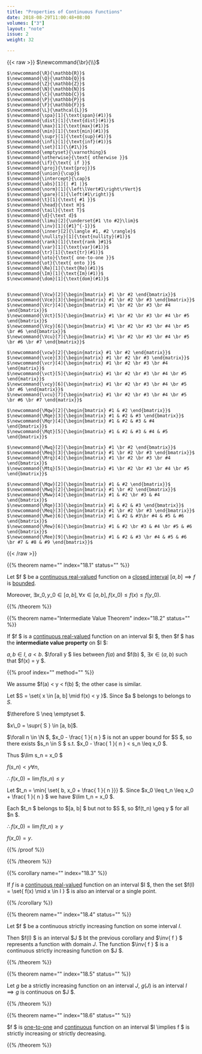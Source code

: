 ```yaml
---
title: "Properties of Continuous Functions"
date: 2018-08-29T11:00:48+08:00
volumes: ["3"]
layout: "note"
issue: 2
weight: 32

---
```


<!--more-->

<div class="latex-macros">
  {{< raw >}}
    $\newcommand{\br}{\\}$

    $\newcommand{\R}{\mathbb{R}}$
    $\newcommand{\Q}{\mathbb{Q}}$
    $\newcommand{\Z}{\mathbb{Z}}$
    $\newcommand{\N}{\mathbb{N}}$
    $\newcommand{\C}{\mathbb{C}}$
    $\newcommand{\P}{\mathbb{P}}$
    $\newcommand{\F}{\mathbb{F}}$
    $\newcommand{\L}{\mathcal{L}}$
    $\newcommand{\spa}[1]{\text{span}(#1)}$
    $\newcommand{\dist}[1]{\text{dist}(#1)}$
    $\newcommand{\max}[1]{\text{max}(#1)}$
    $\newcommand{\min}[1]{\text{min}(#1)}$
    $\newcommand{\supr}[1]{\text{sup}(#1)}$
    $\newcommand{\infi}[1]{\text{inf}(#1)}$
    $\newcommand{\set}[1]{\{#1\}}$
    $\newcommand{\emptyset}{\varnothing}$
    $\newcommand{\otherwise}{\text{ otherwise }}$
    $\newcommand{\if}{\text{ if }}$
    $\newcommand{\proj}{\text{proj}}$
    $\newcommand{\union}{\cup}$
    $\newcommand{\intercept}{\cap}$
    $\newcommand{\abs}[1]{| #1 |}$
    $\newcommand{\norm}[1]{\left\lVert#1\right\rVert}$
    $\newcommand{\pare}[1]{\left(#1\right)}$
    $\newcommand{\t}[1]{\text{ #1 }}$
    $\newcommand{\head}{\text H}$
    $\newcommand{\tail}{\text T}$
    $\newcommand{\d}{\text d}$
    $\newcommand{\limu}[2]{\underset{#1 \to #2}\lim}$
    $\newcommand{\inv}[1]{{#1}^{-1}}$
    $\newcommand{\inner}[2]{\langle #1, #2 \rangle}$
    $\newcommand{\nullity}[1]{\text{nullity}(#1)}$
    $\newcommand{\rank}[1]{\text{rank }#1}$
    $\newcommand{\var}[1]{\text{var}(#1)}$
    $\newcommand{\tr}[1]{\text{tr}(#1)}$
    $\newcommand{\oto}{\text{ one-to-one }}$
    $\newcommand{\ot}{\text{ onto }}$
    $\newcommand{\Re}[1]{\text{Re}(#1)}$
    $\newcommand{\Im}[1]{\text{Im}(#1)}$
    $\newcommand{\dom}[1]{\text{dom}(#1)}$


    $\newcommand{\Vcw}[2]{\begin{bmatrix} #1 \br #2 \end{bmatrix}}$
    $\newcommand{\Vce}[3]{\begin{bmatrix} #1 \br #2 \br #3 \end{bmatrix}}$
    $\newcommand{\Vcr}[4]{\begin{bmatrix} #1 \br #2 \br #3 \br #4 \end{bmatrix}}$
    $\newcommand{\Vct}[5]{\begin{bmatrix} #1 \br #2 \br #3 \br #4 \br #5 \end{bmatrix}}$
    $\newcommand{\Vcy}[6]{\begin{bmatrix} #1 \br #2 \br #3 \br #4 \br #5 \br #6 \end{bmatrix}}$
    $\newcommand{\Vcu}[7]{\begin{bmatrix} #1 \br #2 \br #3 \br #4 \br #5 \br #6 \br #7 \end{bmatrix}}$

    $\newcommand{\vcw}[2]{\begin{matrix} #1 \br #2 \end{matrix}}$
    $\newcommand{\vce}[3]{\begin{matrix} #1 \br #2 \br #3 \end{matrix}}$
    $\newcommand{\vcr}[4]{\begin{matrix} #1 \br #2 \br #3 \br #4 \end{matrix}}$
    $\newcommand{\vct}[5]{\begin{matrix} #1 \br #2 \br #3 \br #4 \br #5 \end{matrix}}$
    $\newcommand{\vcy}[6]{\begin{matrix} #1 \br #2 \br #3 \br #4 \br #5 \br #6 \end{matrix}}$
    $\newcommand{\vcu}[7]{\begin{matrix} #1 \br #2 \br #3 \br #4 \br #5 \br #6 \br #7 \end{matrix}}$

    $\newcommand{\Mqw}[2]{\begin{bmatrix} #1 & #2 \end{bmatrix}}$
    $\newcommand{\Mqe}[3]{\begin{bmatrix} #1 & #2 & #3 \end{bmatrix}}$
    $\newcommand{\Mqr}[4]{\begin{bmatrix} #1 & #2 & #3 & #4 \end{bmatrix}}$
    $\newcommand{\Mqt}[5]{\begin{bmatrix} #1 & #2 & #3 & #4 & #5 \end{bmatrix}}$

    $\newcommand{\Mwq}[2]{\begin{bmatrix} #1 \br #2 \end{bmatrix}}$
    $\newcommand{\Meq}[3]{\begin{bmatrix} #1 \br #2 \br #3 \end{bmatrix}}$
    $\newcommand{\Mrq}[4]{\begin{bmatrix} #1 \br #2 \br #3 \br #4 \end{bmatrix}}$
    $\newcommand{\Mtq}[5]{\begin{bmatrix} #1 \br #2 \br #3 \br #4 \br #5 \end{bmatrix}}$

    $\newcommand{\Mqw}[2]{\begin{bmatrix} #1 & #2 \end{bmatrix}}$
    $\newcommand{\Mwq}[2]{\begin{bmatrix} #1 \br #2 \end{bmatrix}}$
    $\newcommand{\Mww}[4]{\begin{bmatrix} #1 & #2 \br #3 & #4 \end{bmatrix}}$
    $\newcommand{\Mqe}[3]{\begin{bmatrix} #1 & #2 & #3 \end{bmatrix}}$
    $\newcommand{\Meq}[3]{\begin{bmatrix} #1 \br #2 \br #3 \end{bmatrix}}$
    $\newcommand{\Mwe}[6]{\begin{bmatrix} #1 & #2 & #3\br #4 & #5 & #6 \end{bmatrix}}$
    $\newcommand{\Mew}[6]{\begin{bmatrix} #1 & #2 \br #3 & #4 \br #5 & #6 \end{bmatrix}}$
    $\newcommand{\Mee}[9]{\begin{bmatrix} #1 & #2 & #3 \br #4 & #5 & #6 \br #7 & #8 & #9 \end{bmatrix}}$
  {{< /raw >}}
</div>

{{% theorem name="" index="18.1" status="" %}}

Let $f $ be a <u>continuous real-valued</u> function on a <u>closed interval</u> $[a, b] \implies f$ is <u>bounded</u>.

Moreover, $\exists x\_0, y\_0 \in [a, b], \forall x \in [a, b], f(x\_0) \leq f(x) \leq f(y\_0)$.

{{% /theorem %}}

{{% theorem name="Intermediate Value Theorem" index="18.2" status="" %}}

If $f $ is a <u>continuous real-valued</u> function on an interval $I $, then $f $ has the **intermediate value property** on $I $:

$a, b \in I$, $a < b$. $\forall y $ lies between $f(a)$ and $f(b) $, $\exists x \in (a, b)$ such that $f(x) = y $.

{{% proof index="" method="" %}}

We assume $f(a) < y < f(b) $; the  other case is similar.

Let $S = \set{ x \in [a, b] \mid f(x) < y }$. Since $a $ belongs to belongs to $S$.

$\therefore S \neq \emptyset $.

$x\_0 = \supr{ S } \in [a, b]$.

$\forall n \in \N $, $x\_0 - \frac{ 1 }{ n } $ is not an upper bound for $S $, so there exists $s\_n \in S $ s.t. $x\_0 - \frac{ 1 }{ n } < s\_n \leq x\_0 $.

Thus $\lim s\_n = x\_0 $

$f(s\_n) < y  \forall n$,

$\therefore f(x\_0) = \lim f(s\_n) \leq y$

Let $t\_n = \min{ \set{ b, x\_0 + \frac{ 1 }{ n }}} $. Since $x\_0 \leq t\_n \leq x\_0 + \frac{ 1 }{ n } $ we have $\lim t\_n = x\_0 $.

Each $t\_n $ belongs to $[a, b] $ but not to $S $, so $f(t\_n) \geq y $ for all $n $.

$\therefore f(x\_0) = \lim f(t\_n) \geq y$

$f(x\_0) = y$.


{{% /proof %}}

{{% /theorem %}}

{{% corollary name="" index="18.3" %}}

If $f$ is a <u>continuous real-valued</u> function on an interval $I $, then the set $f(I) = \set{ f(x) \mid x \in I } $ is also an interval or a single point.

{{% /corollary %}}

{{% theorem name="" index="18.4" status="" %}}

Let $f $ be a continuous strictly increasing function on some interval $I$.

Then $f(I) $ is an interval $J $ bt the previous corollary and $\inv{ f } $ represents a function with domain $J$. The function $\inv{ f } $ is a continuous strictly increasing function on $J $.

{{% /theorem %}}

{{% theorem name="" index="18.5" status="" %}}

Let $g$ be a strictly increasing function on an interval $J$, $g(J)$ is an interval $I$ $\implies g$ is continuous on $J $.

{{% /theorem %}}

{{% theorem name="" index="18.6" status="" %}}

$f $ is <u>one-to-one</u> and <u>continuous</u> function on an interval $I \implies f $ is strictly increasing or strictly decreasing.

{{% /theorem %}}
